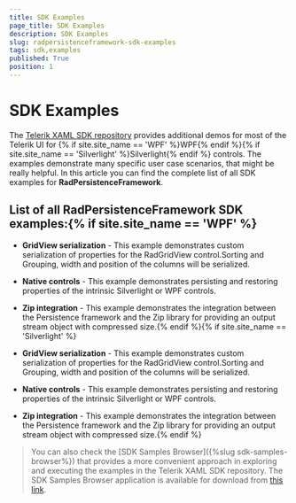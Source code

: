 ```yaml
---
title: SDK Examples
page_title: SDK Examples
description: SDK Examples
slug: radpersistenceframework-sdk-examples
tags: sdk,examples
published: True
position: 1
---
```


# SDK Examples



The [Telerik XAML SDK repository](https://github.com/telerik/xaml-sdk/tree/master/) provides additional demos for most of the Telerik UI for {% if site.site_name == 'WPF' %}WPF{% endif %}{% if site.site_name == 'Silverlight' %}Silverlight{% endif %} controls. The examples demonstrate many specific user case scenarios, that might be really helpful. In this article you can find the complete list of all SDK examples for __RadPersistenceFramework__.

## List of all RadPersistenceFramework SDK examples:{% if site.site_name == 'WPF' %}

* __GridView serialization__ - This example demonstrates custom serialization of properties for the RadGridView control.Sorting and Grouping, width and position of the columns will be serialized.

* __Native controls__ - This example demonstrates persisting and restoring properties of the intrinsic Silverlight or WPF controls.

* __Zip integration__ - This example demonstrates the integration between the Persistence framework and the Zip library for providing an output stream object with compressed size.{% endif %}{% if site.site_name == 'Silverlight' %}

* __GridView serialization__ - This example demonstrates custom serialization of properties for the RadGridView control.Sorting and Grouping, width and position of the columns will be serialized.

* __Native controls__ - This example demonstrates persisting and restoring properties of the intrinsic Silverlight or WPF controls.

* __Zip integration__ - This example demonstrates the integration between the Persistence framework and the Zip library for providing an output stream object with compressed size.{% endif %}

>You can also check the [SDK Samples Browser]({%slug sdk-samples-browser%}) that provides a more convenient approach in exploring and executing the examples in the Telerik XAML SDK repository. The SDK Samples Browser application is available for download from [this link](http://demos.telerik.com/xaml-sdkbrowser/).